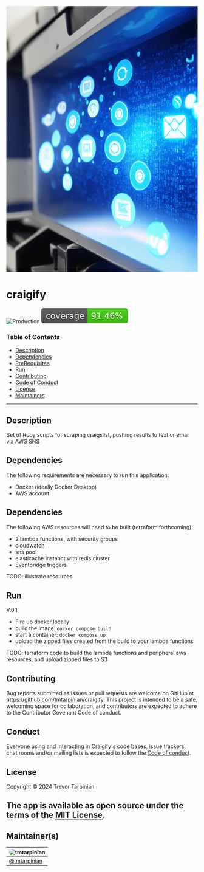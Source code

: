 <img src="./craigify_1.webp" alt="app-image" style="width: 580px; height: 700px;">

# craigify
![Production](https://github.com/tmtarpinian/craigify/actions/workflows/production.yml/badge.svg)
![Coverage](badge.svg)
<br>
### Table of Contents

- [Description](#description)
- [Dependencies](#dependencies)
- [PreRequisites](#prerequisites)
- [Run](#Run)
- [Contributing](#Contributing)
- [Code of Conduct](#Conduct)
- [License](#license)
- [Maintainers](#Maintainer(s))

---

## Description
Set of Ruby scripts for scraping craigslist, pushing results to text or email via AWS SNS

## Dependencies
The following requirements are necessary to run this application:
- Docker (ideally Docker Desktop)
- AWS account

## Dependencies
The following AWS resources will need to be built (terraform forthcoming):
- 2 lambda functions, with security groups
- cloudwatch
- sns pool
- elasticache instanct with redis cluster
- Eventbridge triggers

TODO: illustrate resources

## Run
  V.0.1
  - Fire up docker locally
  - build the image: `docker compose build`
  - start a container: `docker compose up`
  - upload the zipped files created from the build to your lambda functions

  TODO: terraform code to build the lambda functions and peripheral aws resources, and upload zipped files to S3

## Contributing
Bug reports submitted as issues or pull requests are welcome on GitHub at https://github.com/tmtarpinian/craigify. This project is intended to be a safe, welcoming space for collaboration, and contributors are expected to adhere to the Contributor Covenant Code of conduct.

## Conduct
Everyone using and interacting in Craigify's code
bases, issue trackers, chat rooms and/or mailing lists is expected to follow the [Code of conduct](./CODE_OF_CONDUCT.md).

## License
Copyright © 2024 Trevor Tarpinian

The app is available as open source under the terms of the [MIT License](https://opensource.org/licenses/MIT).
---

## Maintainer(s)

| <img src="https://avatars.githubusercontent.com/u/58449380?s=400&u=7aafe57b3932491248aff945a3cbee94e333bbc0&v=4" alt="tmtarpinian" style="border-radius: 90px; width: 100px; height: 100px;"> |
| :------------- | 
|[@tmtarpinian](https://github.com/tmtarpinian) |
